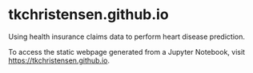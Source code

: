 # tkchristensen.github.io
Using health insurance claims data to perform heart disease prediction.

To access the static webpage generated from a Jupyter Notebook, visit https://tkchristensen.github.io.
